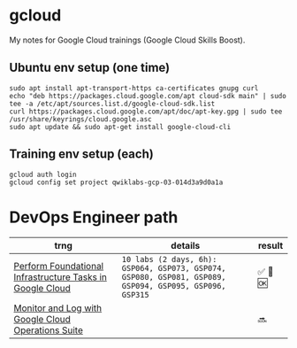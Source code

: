 # gcloud

My notes for Google Cloud trainings (Google Cloud Skills Boost).

## Ubuntu env setup (one time)

```
sudo apt install apt-transport-https ca-certificates gnupg curl
echo "deb https://packages.cloud.google.com/apt cloud-sdk main" | sudo tee -a /etc/apt/sources.list.d/google-cloud-sdk.list
curl https://packages.cloud.google.com/apt/doc/apt-key.gpg | sudo tee /usr/share/keyrings/cloud.google.asc
sudo apt update && sudo apt-get install google-cloud-cli
```

## Training env setup (each)

```
gcloud auth login
gcloud config set project qwiklabs-gcp-03-014d3a9d0a1a
```

# DevOps Engineer path

| trng | details | result |
|---|---|---|
| [Perform Foundational Infrastructure Tasks in Google Cloud](devops-infra-tsks.md) | `10 labs (2 days, 6h): GSP064, GSP073, GSP074, GSP080, GSP081, GSP089, GSP094, GSP095, GSP096, GSP315` | :white_check_mark: :100: :ok: |
| [Monitor and Log with Google Cloud Operations Suite](devops-monitor.md) | | :soon: |
